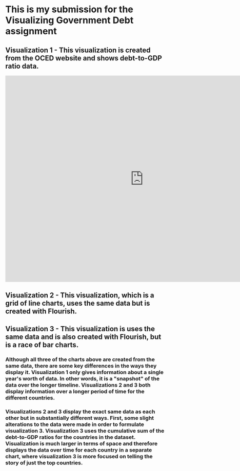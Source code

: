 # This is my submission for the Visualizing Government Debt assignment


## Visualization 1 - This visualization is created from the OCED website and shows debt-to-GDP ratio data.

<iframe src="https://data.oecd.org/chart/7b9x" width="860" height="645" style="border: 0" mozallowfullscreen="true" webkitallowfullscreen="true" allowfullscreen="true"><a href="https://data.oecd.org/chart/7b9x" target="_blank">OECD Chart: General government debt, Total, % of GDP, Annual, 2020</a></iframe>


## Visualization 2 - This visualization, which is a grid of line charts, uses the same data but is created with Flourish.

<div class="flourish-embed flourish-chart" data-src="visualisation/14966438"><script src="https://public.flourish.studio/resources/embed.js"></script></div>


## Visualization 3 - This visualization is uses the same data and is also created with Flourish, but is a race of bar charts.

<div class="flourish-embed flourish-bar-chart-race" data-src="visualisation/14967216"><script src="https://public.flourish.studio/resources/embed.js"></script></div>


### Although all three of the charts above are created from the same data, there are some key differences in the ways they display it. Visualization 1 only gives information about a single year's worth of data. In other words, it is a "snapshot" of the data over the longer timeline. Visualizations 2 and 3 both display information over a longer period of time for the different countries. 

### Visualizations 2 and 3 display the exact same data as each other but in substantially different ways. First, some slight alterations to the data were made in order to formulate visualization 3. Visualization 3 uses the cumulative sum of the debt-to-GDP ratios for the countries in the dataset. Visualization is much larger in terms of space and therefore displays the data over time for each country in a separate chart, where visualization 3 is more focused on telling the story of just the top countries. 
